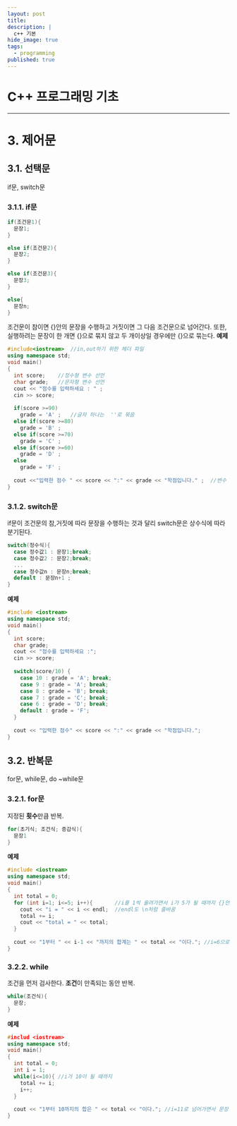 ```yaml
---
layout: post
title: 
description: |
  c++ 기본
hide_image: true
tags:
  - programming
published: true
---
```


# C++ 프로그래밍 기초
* * *

# 3. 제어문 
## 3.1. 선택문
if문, switch문
### 3.1.1. if문
```c++
if(조건문1){
  문장1;
}

else if(조건문2){
  문장2;
}

else if(조건문3){
  문장3;
}

else{
  문장n;
}
```
조건문이 참이면 {}안의 문장을 수행하고 거짓이면 그 다음 조건문으로 넘어간다.
또한,실행하려는 문장이 한 개면 {}으로 묶지 않고 두 개이상일 경우에만 {}으로 묶는다.
**예제**
```c++
#include<iostream>  //in,out하기 위한 헤더 파일
using namespace std;
void main()
{
  int score;    //정수형 변수 선언
  char grade;   //문자형 변수 선언
  cout << "점수를 입력하세요 : " ;
  cin >> score;
  
  if(score >=90)
    grade = 'A' ;   //글자 하나는  ''로 묶음
  else if(score >=80)
    grade = 'B' ;
  else if(score >=70)
    grade = 'C' ;
  else if(score >=60)
    grade = 'D' ;
  else
    grade = 'F' ;
  
  cout <<"입력한 점수 " << score << ":" << grade << "학점입니다." ;  //변수 타입 달라지는 부분마다 <<로 끊기
}
```
 
### 3.1.2. switch문
if문이 조건문의 참,거짓에 따라 문장을 수행하는 것과 달리 switch문은 상수식에 따라 분기된다. 
```c++
switch(정수식){
  case 정수값1 : 문장1;break;
  case 정수값2 : 문장2;break;
  ...
  case 정수값n : 문장n;break;
  default : 문장n+1 ;
}
```

**예제**
```c++
#include <iostream>
using namespace std;
void main()
{
  int score;
  char grade;
  cout << "점수를 입력하세요 :";
  cin >> score; 
  
  switch(score/10) {
    case 10 : grade = 'A'; break;
    case 9 : grade = 'A'; break;
    case 8 : grade = 'B'; break;
    case 7 : grade = 'C'; break;
    case 6 : grade = 'D'; break;
    default : grade = 'F';
  }
  
  cout << "입력한 점수" << score << ":" << grade << "학점입니다.";
}
```

## 3.2. 반복문
for문, while문, do ~while문
### 3.2.1. for문
지정된 **횟수**만큼 반복.
```c++
for(초기식; 조건식; 증감식){
  문장1
}
```
**예제**
```c++
#include <iostream>
using namespace std;
void main()
{
  int total = 0;
  for (int i=1; i<=5; i++){       //i를 1씩 올려가면서 i가 5가 될 때까지 {}안의 문장 수행
    cout << "i = " << i << endl;  //endl도 \n처럼 줄바꿈
    total += i;
    cout << "total = " << total;
  }
  
  cout << "1부터 " << i-1 << "까지의 합계는 " << total << "이다."; //i=6으로 넘어가면서 문장을 벗어났음 (현재 i=6인 상태)
}
```

### 3.2.2. while
조건을 먼저 검사한다. **조건**이 만족되는 동안 반복.
```c++
while(조건식){
  문장;
}
```

**예제**
```c++
#includ <iostream>
using namespace std;
void main()
{
  int total = 0;
  int i = 1;
  while(i<=10){ //i가 10이 될 때까지
    total += i;
    i++;
  }
  
  cout << "1부터 10까지의 합은 " << total << "이다."; //i=11로 넘어가면서 문장 벗어남 (현재 i=11)
}
```



